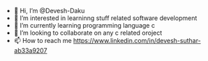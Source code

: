 - 👋 Hi, I’m @Devesh-Daku
- 👀 I’m interested in learninng stuff related software development
- 🌱 I’m currently learning programming language c
- 💞️ I’m looking to collaborate on any c related oroject
- 📫 How to reach me https://www.linkedin.com/in/devesh-suthar-ab33a9207

<!---
Devesh-Daku/Devesh-Daku is a ✨ special ✨ repository because its `README.md` (this file) appears on your GitHub profile.
You can click the Preview link to take a look at your changes.
--->
